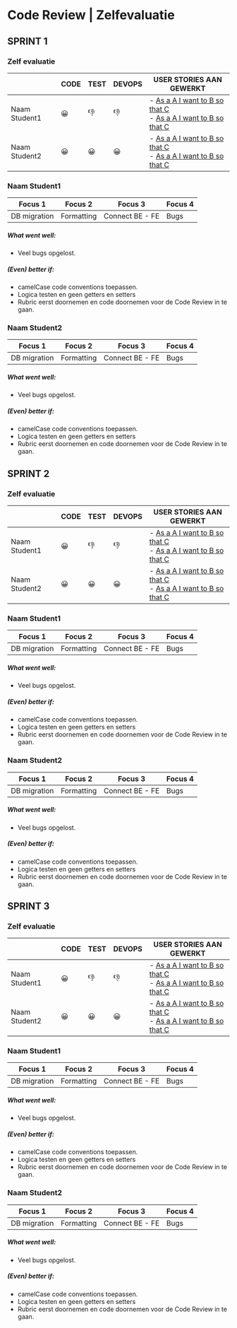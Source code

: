 # Code Review | Zelfevaluatie

## SPRINT 1

### Zelf evaluatie

|               | CODE | TEST | DEVOPS | USER STORIES AAN GEWERKT                                                                                                 |
| ------------- | ---- | ---- | ------ | ------------------------------------------------------------------------------------------------------------------------ |
| Naam Student1 | 😀   | 👎   | 👎     | - [As a A I want to B so that C](link-to-relevant-commit) <br> - [As a A I want to B so that C](link-to-relevant-commit) |
| Naam Student2 | 😀   | 😀   | 😀     | - [As a A I want to B so that C](link-to-relevant-commit) <br> - [As a A I want to B so that C](link-to-relevant-commit) |

### Naam Student1

| Focus 1      | Focus 2    | Focus 3         | Focus 4 |
| ------------ | ---------- | --------------- | ------- |
| DB migration | Formatting | Connect BE - FE | Bugs    |

##### What went well:

- Veel bugs opgelost.

##### (Even) better if:

- camelCase code conventions toepassen.
- Logica testen en geen getters en setters
- Rubric eerst doornemen en code doornemen voor de Code Review in te gaan.

### Naam Student2

| Focus 1      | Focus 2    | Focus 3         | Focus 4 |
| ------------ | ---------- | --------------- | ------- |
| DB migration | Formatting | Connect BE - FE | Bugs    |

##### What went well:

- Veel bugs opgelost.

##### (Even) better if:

- camelCase code conventions toepassen.
- Logica testen en geen getters en setters
- Rubric eerst doornemen en code doornemen voor de Code Review in te gaan.

## SPRINT 2

### Zelf evaluatie

|               | CODE | TEST | DEVOPS | USER STORIES AAN GEWERKT                                                                                                 |
| ------------- | ---- | ---- | ------ | ------------------------------------------------------------------------------------------------------------------------ |
| Naam Student1 | 😀   | 👎   | 👎     | - [As a A I want to B so that C](link-to-relevant-commit) <br> - [As a A I want to B so that C](link-to-relevant-commit) |
| Naam Student2 | 😀   | 😀   | 😀     | - [As a A I want to B so that C](link-to-relevant-commit) <br> - [As a A I want to B so that C](link-to-relevant-commit) |

### Naam Student1

| Focus 1      | Focus 2    | Focus 3         | Focus 4 |
| ------------ | ---------- | --------------- | ------- |
| DB migration | Formatting | Connect BE - FE | Bugs    |

##### What went well:

- Veel bugs opgelost.

##### (Even) better if:

- camelCase code conventions toepassen.
- Logica testen en geen getters en setters
- Rubric eerst doornemen en code doornemen voor de Code Review in te gaan.

### Naam Student2

| Focus 1      | Focus 2    | Focus 3         | Focus 4 |
| ------------ | ---------- | --------------- | ------- |
| DB migration | Formatting | Connect BE - FE | Bugs    |

##### What went well:

- Veel bugs opgelost.

##### (Even) better if:

- camelCase code conventions toepassen.
- Logica testen en geen getters en setters
- Rubric eerst doornemen en code doornemen voor de Code Review in te gaan.

## SPRINT 3

### Zelf evaluatie

|               | CODE | TEST | DEVOPS | USER STORIES AAN GEWERKT                                                                                                 |
| ------------- | ---- | ---- | ------ | ------------------------------------------------------------------------------------------------------------------------ |
| Naam Student1 | 😀   | 👎   | 👎     | - [As a A I want to B so that C](link-to-relevant-commit) <br> - [As a A I want to B so that C](link-to-relevant-commit) |
| Naam Student2 | 😀   | 😀   | 😀     | - [As a A I want to B so that C](link-to-relevant-commit) <br> - [As a A I want to B so that C](link-to-relevant-commit) |

### Naam Student1

| Focus 1      | Focus 2    | Focus 3         | Focus 4 |
| ------------ | ---------- | --------------- | ------- |
| DB migration | Formatting | Connect BE - FE | Bugs    |

##### What went well:

- Veel bugs opgelost.

##### (Even) better if:

- camelCase code conventions toepassen.
- Logica testen en geen getters en setters
- Rubric eerst doornemen en code doornemen voor de Code Review in te gaan.

### Naam Student2

| Focus 1      | Focus 2    | Focus 3         | Focus 4 |
| ------------ | ---------- | --------------- | ------- |
| DB migration | Formatting | Connect BE - FE | Bugs    |

##### What went well:

- Veel bugs opgelost.

##### (Even) better if:

- camelCase code conventions toepassen.
- Logica testen en geen getters en setters
- Rubric eerst doornemen en code doornemen voor de Code Review in te gaan.

